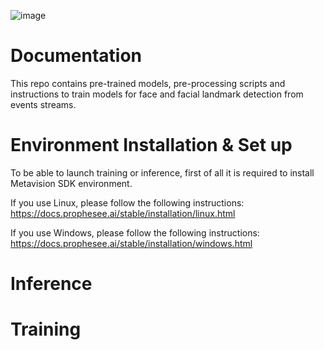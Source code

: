 ![image](https://user-images.githubusercontent.com/5821328/206463838-fddf986f-6e5a-43d8-ac15-e441fe3930bd.png)


# Documentation

This repo contains pre-trained models, pre-processing scripts and instructions to train models for face and facial landmark detection from events streams. 

# Environment Installation & Set up
To be able to launch training or inference, first of all it is required to install Metavision SDK environment.

If you use Linux, please follow the following instructions:
https://docs.prophesee.ai/stable/installation/linux.html

If you use Windows, please follow the following instructions:
https://docs.prophesee.ai/stable/installation/windows.html

# Inference

# Training
